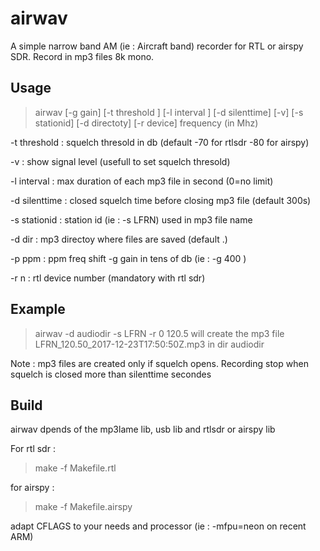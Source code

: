 # airwav
A simple narrow band AM (ie : Aircraft band) recorder for RTL or airspy SDR.
Record in mp3 files 8k  mono.


## Usage
> airwav [-g gain] [-t threshold ] [-l interval ] [-d silenttime] [-v] [-s stationid] [-d directoty] [-r device] frequency (in Mhz)

 -t threshold :	squelch thresold in db (default -70 for rtlsdr -80 for airspy)

 -v : show signal level (usefull to set squelch thresold)

 -l interval : max duration of each mp3 file in second (0=no limit)

 -d silenttime : closed squelch time before closing mp3 file (default 300s)

 -s stationid :	station id (ie : -s LFRN) used in mp3 file name

 -d dir : mp3 directoy where files are saved (default .)

 -p ppm :  ppm freq shift
 -g gain in tens of db (ie : -g 400 ) 

 -r n : rtl device number (mandatory with rtl sdr)

## Example

> airwav -d audiodir -s LFRN -r 0 120.5
will create the mp3 file LFRN_120.50_2017-12-23T17:50:50Z.mp3 in dir audiodir

Note : mp3 files are created only if squelch opens. Recording stop when squelch is closed more than silenttime secondes

## Build

airwav dpends of the mp3lame lib, usb lib and rtlsdr or airspy lib

For rtl sdr :
> make -f Makefile.rtl

for airspy :
> make -f Makefile.airspy

adapt CFLAGS to your needs and processor (ie : -mfpu=neon on recent ARM)

